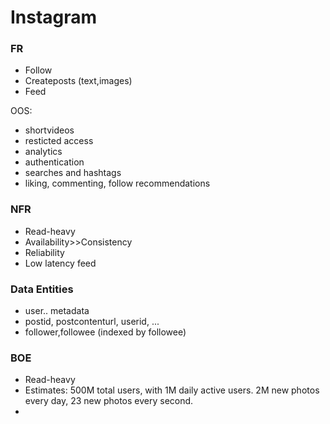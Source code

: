# Instagram
### FR
* Follow
* Createposts (text,images)
* Feed

OOS:
* shortvideos
* resticted access
* analytics
* authentication
* searches and hashtags
* liking, commenting, follow recommendations

### NFR
* Read-heavy
* Availability>>Consistency
* Reliability
* Low latency feed

### Data Entities
* user.. metadata
* postid, postcontenturl, userid, ...
* follower,followee (indexed by followee)

### BOE
* Read-heavy 
* Estimates: 500M total users, with 1M daily active users. 2M new photos every day, 23 new photos every second.
* 
